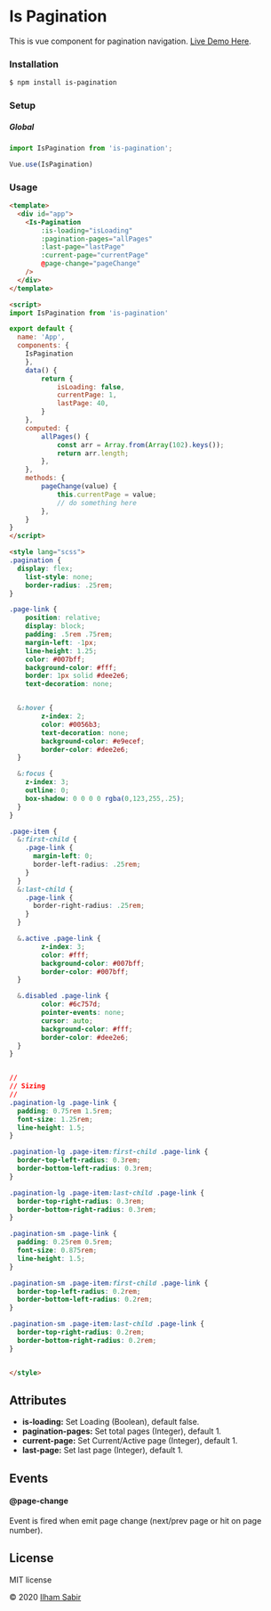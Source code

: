 # Is Pagination

This is vue component for pagination navigation.
[Live Demo Here](https://codesandbox.io/s/demo-is-pagination-xdjcc).


### Installation
```sh
$ npm install is-pagination
```

### Setup
##### Global
```javascript
import IsPagination from 'is-pagination';

Vue.use(IsPagination)

```

### Usage
```html
<template>
  <div id="app">
    <Is-Pagination
		:is-loading="isLoading"
		:pagination-pages="allPages"
		:last-page="lastPage"
		:current-page="currentPage"
		@page-change="pageChange"
	/>
  </div>
</template>

<script>
import IsPagination from 'is-pagination'

export default {
  name: 'App',
  components: {
    IsPagination
	},
	data() {
		return {
			isLoading: false,
			currentPage: 1,
			lastPage: 40,
		}
	},
	computed: {
		allPages() {
			const arr = Array.from(Array(102).keys());
			return arr.length;
		},
	},
	methods: {
		pageChange(value) {
			this.currentPage = value;
			// do something here
		},
	}
}
</script>

<style lang="scss">
.pagination {
  display: flex;
	list-style: none;
	border-radius: .25rem;
}

.page-link {
	position: relative;
	display: block;
	padding: .5rem .75rem;
	margin-left: -1px;
	line-height: 1.25;
	color: #007bff;
	background-color: #fff;
	border: 1px solid #dee2e6;
	text-decoration: none;


  &:hover {
		z-index: 2;
		color: #0056b3;
		text-decoration: none;
		background-color: #e9ecef;
		border-color: #dee2e6;
  }

  &:focus {
    z-index: 3;
    outline: 0;
    box-shadow: 0 0 0 0 rgba(0,123,255,.25);
  }
}

.page-item {
  &:first-child {
    .page-link {
      margin-left: 0;
      border-left-radius: .25rem;
    }
  }
  &:last-child {
    .page-link {
      border-right-radius: .25rem;
    }
  }

  &.active .page-link {
		z-index: 3;
		color: #fff;
		background-color: #007bff;
		border-color: #007bff;
  }

  &.disabled .page-link {
		color: #6c757d;
		pointer-events: none;
		cursor: auto;
		background-color: #fff;
		border-color: #dee2e6;
  }
}


//
// Sizing
//
.pagination-lg .page-link {
  padding: 0.75rem 1.5rem;
  font-size: 1.25rem;
  line-height: 1.5;
}

.pagination-lg .page-item:first-child .page-link {
  border-top-left-radius: 0.3rem;
  border-bottom-left-radius: 0.3rem;
}

.pagination-lg .page-item:last-child .page-link {
  border-top-right-radius: 0.3rem;
  border-bottom-right-radius: 0.3rem;
}

.pagination-sm .page-link {
  padding: 0.25rem 0.5rem;
  font-size: 0.875rem;
  line-height: 1.5;
}

.pagination-sm .page-item:first-child .page-link {
  border-top-left-radius: 0.2rem;
  border-bottom-left-radius: 0.2rem;
}

.pagination-sm .page-item:last-child .page-link {
  border-top-right-radius: 0.2rem;
  border-bottom-right-radius: 0.2rem;
}


</style>


```

## Attributes

- __is-loading:__ Set Loading (Boolean), default false.
- __pagination-pages:__ Set total pages (Integer), default 1.
- __current-page:__ Set Current/Active page (Integer), default 1.
- __last-page:__ Set last page (Integer), default 1.

## Events

#### @page-change

Event is fired when emit page change (next/prev page or hit on page number).

## License
MIT license

© 2020 [Ilham Sabir](https://github.com/ilhamsabir)